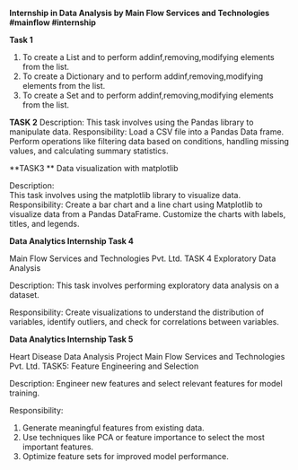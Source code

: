 **Internship in Data Analysis by Main Flow Services and Technologies #mainflow #internship**

**Task 1**
1. To create a List and to perform addinf,removing,modifying elements from the list.
2. To create a Dictionary and to perform addinf,removing,modifying elements from the list.
3. To create a Set and to perform addinf,removing,modifying elements from the list.

**TASK 2**
Description: This task involves using the Pandas library to manipulate data.
Responsibility: Load a CSV file into a Pandas Data frame. Perform operations like filtering data based on conditions, handling missing values, and calculating summary statistics. 

**TASK3 **
Data visualization with matplotlib
 
Description:  
This task involves using the matplotlib library to visualize data. 
Responsibility: 
Create a bar chart and a line chart using Matplotlib to visualize data from a Pandas DataFrame. Customize the charts with labels, titles, and legends.


**Data Analytics Internship Task 4**

Main Flow Services and Technologies Pvt. Ltd.
TASK 4
Exploratory Data Analysis
 
Description: 
This task involves performing exploratory data analysis on a dataset. 

Responsibility: 
Create visualizations to understand the  distribution of variables, identify outliers, and check for correlations between variables.

**Data Analytics Internship Task 5**

Heart Disease Data Analysis Project 
Main Flow Services and Technologies Pvt. Ltd. 
TASK5: Feature Engineering and Selection
 
Description: 
Engineer new features and select relevant features for model training.

Responsibility: 
1. Generate meaningful features from existing data.
2. Use techniques like PCA or feature importance to select the most important features. 
3. Optimize feature sets for improved model performance.

